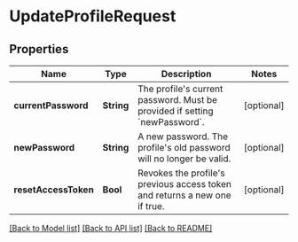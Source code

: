 # UpdateProfileRequest

## Properties
Name | Type | Description | Notes
------------ | ------------- | ------------- | -------------
**currentPassword** | **String** | The profile&#39;s current password. Must be provided if setting &#x60;newPassword&#x60;. | [optional] 
**newPassword** | **String** | A new password. The profile&#39;s old password will no longer be valid. | [optional] 
**resetAccessToken** | **Bool** | Revokes the profile&#39;s previous access token and returns a new one if true. | [optional] 

[[Back to Model list]](../README.md#documentation-for-models) [[Back to API list]](../README.md#documentation-for-api-endpoints) [[Back to README]](../README.md)


